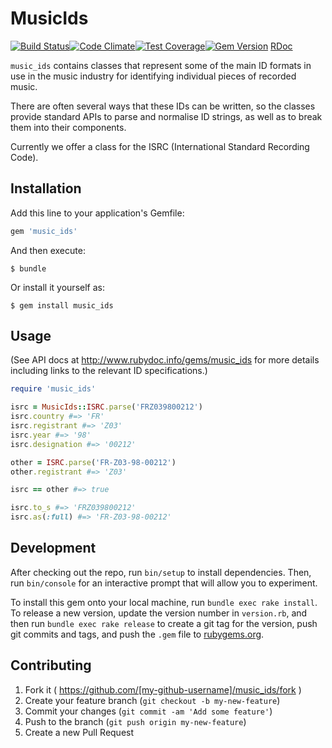 # MusicIds

[![Build Status](https://travis-ci.org/tape-tv/music_ids.svg)](https://travis-ci.org/tape-tv/music_ids)[![Code Climate](https://codeclimate.com/github/tape-tv/music_ids/badges/gpa.svg)](https://codeclimate.com/github/tape-tv/music_ids)[![Test Coverage](https://codeclimate.com/github/tape-tv/music_ids/badges/coverage.svg)](https://codeclimate.com/github/tape-tv/music_ids/coverage)[![Gem Version](https://badge.fury.io/rb/music_ids.svg)](http://badge.fury.io/rb/music_ids) [RDoc](http://www.rubydoc.info/gems/music_ids)

`music_ids` contains classes that represent some of the main ID formats in use in the music industry for identifying individual pieces of recorded music.

There are often several ways that these IDs can be written, so the classes provide standard APIs to parse and normalise ID strings, as well as to break them into their components.

Currently we offer a class for the ISRC (International Standard Recording Code).

## Installation
Add this line to your application's Gemfile:

```ruby
gem 'music_ids'
```

And then execute:

    $ bundle

Or install it yourself as:

    $ gem install music_ids

## Usage
(See API docs at <http://www.rubydoc.info/gems/music_ids> for more details including links to the relevant ID specifications.)

```ruby
require 'music_ids'

isrc = MusicIds::ISRC.parse('FRZ039800212')
isrc.country #=> 'FR'
isrc.registrant #=> 'Z03'
isrc.year #=> '98'
isrc.designation #=> '00212'

other = ISRC.parse('FR-Z03-98-00212')
other.registrant #=> 'Z03'

isrc == other #=> true

isrc.to_s #=> 'FRZ039800212'
isrc.as(:full) #=> 'FR-Z03-98-00212'
```

## Development
After checking out the repo, run `bin/setup` to install dependencies. Then, run `bin/console` for an interactive prompt that will allow you to experiment.

To install this gem onto your local machine, run `bundle exec rake install`. To release a new version, update the version number in `version.rb`, and then run `bundle exec rake release` to create a git tag for the version, push git commits and tags, and push the `.gem` file to [rubygems.org](https://rubygems.org).

## Contributing
1. Fork it ( https://github.com/[my-github-username]/music_ids/fork )
2. Create your feature branch (`git checkout -b my-new-feature`)
3. Commit your changes (`git commit -am 'Add some feature'`)
4. Push to the branch (`git push origin my-new-feature`)
5. Create a new Pull Request
